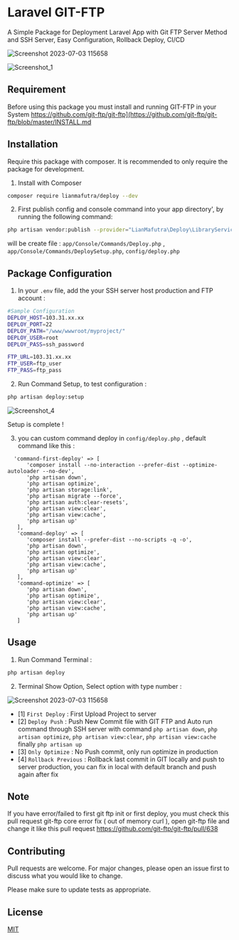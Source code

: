 # Laravel GIT-FTP
A Simple Package for Deployment Laravel App with Git FTP Server Method and SSH Server, Easy Configuration, Rollback Deploy, CI/CD 

![Screenshot 2023-07-03 115658](https://github.com/lianmafutra/deploy/assets/15800599/ce362e8d-d9d6-47c1-b429-458002cab4d7)

![Screenshot_1](https://github.com/lianmafutra/deploy/assets/15800599/a11b75ff-9a10-4dfe-a80a-4bd11c489677)

## Requirement
Before using this package you must install and running GIT-FTP in your System https://github.com/git-ftp/git-ftp](https://github.com/git-ftp/git-ftp/blob/master/INSTALL.md

## Installation
Require this package with composer. It is recommended to only require the package for development.
1. Install with Composer 
```bash
composer require lianmafutra/deploy --dev
```
2. First publish config and console command into your app directory', by running the following command:
```bash
php artisan vendor:publish --provider="LianMafutra\Deploy\LibraryServiceProvider" --tag=deploy --force
```
will be create file : ```app/Console/Commands/Deploy.php``` , ```app/Console/Commands/DeploySetup.php```, ```config/deploy.php```

## Package Configuration
1. In your ```.env``` file, add the your SSH server host production and FTP account :

```bash
#Sample Configuration
DEPLOY_HOST=103.31.xx.xx
DEPLOY_PORT=22
DEPLOY_PATH="/www/wwwroot/myproject/"
DEPLOY_USER=root
DEPLOY_PASS=ssh_password

FTP_URL=103.31.xx.xx
FTP_USER=ftp_user
FTP_PASS=ftp_pass
```
2. Run Command Setup, to test configuration :
```bash
php artisan deploy:setup
```
![Screenshot_4](https://github.com/lianmafutra/deploy/assets/15800599/08895301-46ff-4a30-8fc2-df5c015bc5c0)

Setup is complete !

3. you can custom command deploy in ```config/deploy.php``` , default command like this :

```
  'command-first-deploy' => [
      'composer install --no-interaction --prefer-dist --optimize-autoloader --no-dev',
      'php artisan down',
      'php artisan optimize',
      'php artisan storage:link',
      'php artisan migrate --force',
      'php artisan auth:clear-resets',
      'php artisan view:clear',
      'php artisan view:cache',
      'php artisan up'
   ],
   'command-deploy' => [
      'composer install --prefer-dist --no-scripts -q -o',
      'php artisan down',
      'php artisan optimize',
      'php artisan view:clear',
      'php artisan view:cache',
      'php artisan up'
   ],
   'command-optimize' => [
      'php artisan down',
      'php artisan optimize',
      'php artisan view:clear',
      'php artisan view:cache',
      'php artisan up'
   ]
```

## Usage

1. Run Command Terminal :

```bash
php artisan deploy
```

2. Terminal Show Option, Select option with type number :

![Screenshot 2023-07-03 115658](https://github.com/lianmafutra/deploy/assets/15800599/ce362e8d-d9d6-47c1-b429-458002cab4d7)

- [1] ``` First Deploy ``` : First Upload Project to server   
- [2] ``` Deploy Push ``` : Push New Commit file with GIT FTP and Auto run command through SSH server with command ```php artisan down```, ```php artisan optimize```, ```php artisan view:clear```, ```php artisan view:cache``` finally ```php artisan up```
- [3] ``` Only Optimize ``` : No Push commit, only run optimize in production
- [4] ``` Rollback Previous ``` : Rollback last commit in GIT locally and push to server production, you can fix in local with default branch and push again after fix

## Note
If you have error/failed to first git ftp init or first deploy, you must check this pull request git-ftp core error fix ( out of memory curl ), open git-ftp file and change it 
like this pull request https://github.com/git-ftp/git-ftp/pull/638


## Contributing

Pull requests are welcome. For major changes, please open an issue first
to discuss what you would like to change.

Please make sure to update tests as appropriate.

## License

[MIT](https://choosealicense.com/licenses/mit/)
